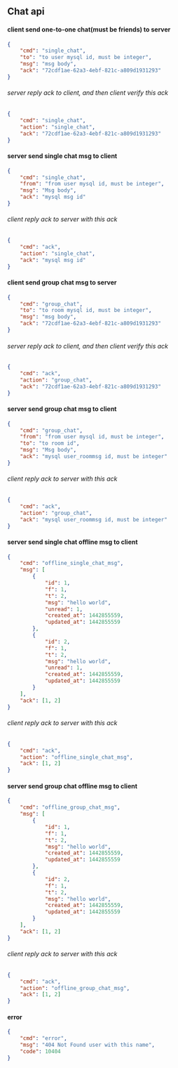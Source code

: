 ## Chat api

#### client send one-to-one chat(must be friends) to server

```json
{
    "cmd": "single_chat",
    "to": "to user mysql id, must be integer",
    "msg": "msg body",
    "ack": "72cdf1ae-62a3-4ebf-821c-a809d1931293"
}
```

###### server reply ack to client, and then client verify this ack

```json
{
    "cmd": "single_chat",
    "action": "single_chat",
    "ack": "72cdf1ae-62a3-4ebf-821c-a809d1931293"
}
```

#### server send single chat msg to client

```json
{
    "cmd": "single_chat",
    "from": "from user mysql id, must be integer",
    "msg": "Msg body",
    "ack": "mysql msg id"
}
```

###### client reply ack to server with this ack

```json
{
    "cmd": "ack",
    "action": "single_chat",
    "ack": "mysql msg id"
}
```

#### client send group chat msg to server

```json
{
    "cmd": "group_chat",
    "to": "to room mysql id, must be integer",
    "msg": "msg body",
    "ack": "72cdf1ae-62a3-4ebf-821c-a809d1931293"
}
```

###### server reply ack to client, and then client verify this ack

```json
{
    "cmd": "ack",
    "action": "group_chat",
    "ack": "72cdf1ae-62a3-4ebf-821c-a809d1931293"
}
```

#### server send group chat msg to client

```json
{
    "cmd": "group_chat",
    "from": "from user mysql id, must be integer",
    "to": "to room id",
    "msg": "Msg body",
    "ack": "mysql user_roommsg id, must be integer"
}
```

###### client reply ack to server with this ack

```json
{
    "cmd": "ack",
    "action": "group_chat",
    "ack": "mysql user_roommsg id, must be integer"
}
```

#### server send single chat offline msg to client

```json
{
    "cmd": "offline_single_chat_msg",
    "msg": [
        {
            "id": 1,
            "f": 1,
            "t": 2,
            "msg": "hello world",
            "unread": 1,
            "created_at": 1442855559,
            "updated_at": 1442855559
        },
        {
            "id": 2,
            "f": 1,
            "t": 2,
            "msg": "hello world",
            "unread": 1,
            "created_at": 1442855559,
            "updated_at": 1442855559
        }
    ],
    "ack": [1, 2]
}
```

###### client reply ack to server with this ack

```json
{
    "cmd": "ack",
    "action": "offline_single_chat_msg",
    "ack": [1, 2]
}
```

#### server send group chat offline msg to client

```json
{
    "cmd": "offline_group_chat_msg",
    "msg": [
        {
            "id": 1,
            "f": 1,
            "t": 2,
            "msg": "hello world",
            "created_at": 1442855559,
            "updated_at": 1442855559
        },
        {
            "id": 2,
            "f": 1,
            "t": 2,
            "msg": "hello world",
            "created_at": 1442855559,
            "updated_at": 1442855559
        }
    ],
    "ack": [1, 2]
}
```

###### client reply ack to server with this ack

```json
{
    "cmd": "ack",
    "action": "offline_group_chat_msg",
    "ack": [1, 2]
}
```


#### error

```json
{
    "cmd": "error",
    "msg": "404 Not Found user with this name",
    "code": 10404
}
```
